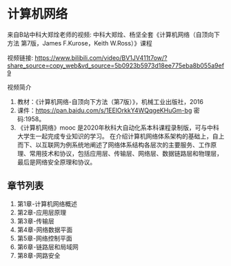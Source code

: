 # 计算机网络
来自B站中科大郑烇老师的视频:
中科大郑烇、杨坚全套《计算机网络（自顶向下方法 第7版，James F.Kurose，Keith W.Ross）》课程

视频链接: https://www.bilibili.com/video/BV1JV411t7ow/?share_source=copy_web&vd_source=5b0923b5973d18ee775eba8b055a9ef9

视频简介
1. 教材：《计算机网络-自顶向下方法（第7版）》，机械工业出版社，2016
2. 课件：https://pan.baidu.com/s/1EElOrkkY4WQqgeKHuGm-bg 密码:1958。 
3. 《计算机网络》mooc 是2020年秋科大自动化系本科课程录制版，可与中科大学生一起完成专业知识的学习。 在介绍计算机网络体系架构的基础上，自上而下、以互联网为例系统地阐述了网络体系结构各层次的主要服务、工作原理、常用技术和协议，包括应用层、传输层、网络层、数据链路层和物理层，最后是网络安全原理和协议。

## 章节列表
1. 第1章-计算机网络概述
2. 第2章-应用层原理
3. 第3章-传输层
4. 第4章-网络数据平面
5. 第5章-网络控制平面
6. 第6章-链路层和局域网
7. 第8章-网路安全
